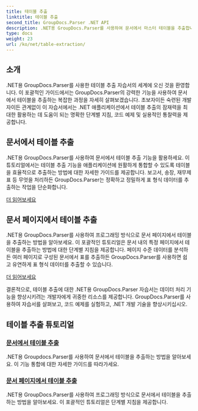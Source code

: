 ```yaml
---
title: 테이블 추출
linktitle: 테이블 추출
second_title: GroupDocs.Parser .NET API
description: .NET용 GroupDocs.Parser를 사용하여 문서에서 마스터 테이블을 추출합니다. 효율적인 데이터 처리를 위해 프로그래밍 방식으로 테이블을 추출하는 방법을 알아보세요.
type: docs
weight: 23
url: /ko/net/table-extraction/
---
```

## 소개

.NET용 GroupDocs.Parser를 사용한 테이블 추출 자습서의 세계에 오신 것을 환영합니다. 이 포괄적인 가이드에서는 GroupDocs.Parser의 강력한 기능을 사용하여 문서에서 테이블을 추출하는 복잡한 과정을 자세히 살펴보겠습니다. 초보자이든 숙련된 개발자이든 관계없이 이 자습서에서는 .NET 애플리케이션에서 테이블 추출의 잠재력을 최대한 활용하는 데 도움이 되는 명확한 단계별 지침, 코드 예제 및 실용적인 통찰력을 제공합니다.

## 문서에서 테이블 추출
.NET용 GroupDocs.Parser를 사용하여 문서에서 테이블 추출 기능을 활용하세요. 이 튜토리얼에서는 테이블 추출 기능을 애플리케이션에 원활하게 통합할 수 있도록 테이블을 효율적으로 추출하는 방법에 대한 자세한 가이드를 제공합니다. 보고서, 송장, 재무제표 등 무엇을 처리하든 GroupDocs.Parser는 정확하고 정밀하게 표 형식 데이터를 추출하는 작업을 단순화합니다.

[더 읽어보세요](./extract-tables-from-document/)

## 문서 페이지에서 테이블 추출
.NET용 GroupDocs.Parser를 사용하여 프로그래밍 방식으로 문서 페이지에서 테이블을 추출하는 방법을 알아보세요. 이 포괄적인 튜토리얼은 문서 내의 특정 페이지에서 테이블을 추출하는 방법에 대한 단계별 지침을 제공합니다. 페이지 수준 데이터를 분석하든 여러 페이지로 구성된 문서에서 표를 추출하든 GroupDocs.Parser를 사용하면 쉽고 유연하게 표 형식 데이터를 추출할 수 있습니다.

[더 읽어보세요](./extract-tables-from-document-page/)

결론적으로, 테이블 추출에 대한 .NET용 GroupDocs.Parser 자습서는 데이터 처리 기능을 향상시키려는 개발자에게 귀중한 리소스를 제공합니다. GroupDocs.Parser를 사용하여 자습서를 살펴보고, 코드 예제를 실험하고, .NET 개발 기술을 향상시키십시오.
## 테이블 추출 튜토리얼
### [문서에서 테이블 추출](./extract-tables-from-document/)
.NET용 Groupdocs.Parser를 사용하여 문서에서 테이블을 추출하는 방법을 알아보세요. 이 기능 통합에 대한 자세한 가이드를 따라가세요.
### [문서 페이지에서 테이블 추출](./extract-tables-from-document-page/)
.NET용 GroupDocs.Parser를 사용하여 프로그래밍 방식으로 문서에서 테이블을 추출하는 방법을 알아보세요. 이 포괄적인 튜토리얼은 단계별 지침을 제공합니다.